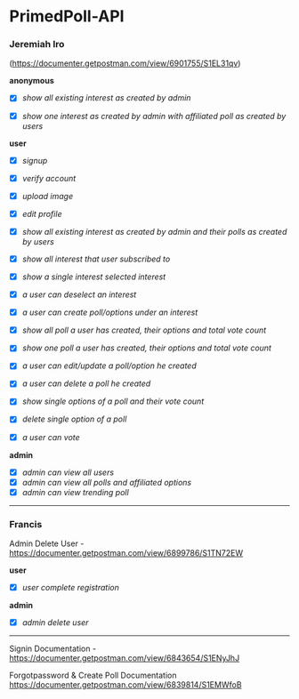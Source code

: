 # PrimedPoll-API

### Jeremiah Iro
(https://documenter.getpostman.com/view/6901755/S1EL31qv)


**anonymous**
- [x] *show all existing interest as created by admin*
- [x] *show one interest as created by admin with affiliated poll as created by users*


**user**
- [x] *signup*
- [x] *verify account*
- [x] *upload image*
- [x] *edit profile*

- [x] *show all existing interest as created by admin and their polls as created by users*
- [x] *show all interest that user subscribed to*
- [x] *show a single interest selected interest*
- [x] *a user can deselect an interest*

- [x] *a user can create poll/options under an interest*
- [x] *show all poll a user has created, their options and total vote count*
- [x] *show one poll a user has created, their options and total vote count*
- [x] *a user can edit/update a poll/option he created*
- [x] *a user can delete a poll he created*

- [x] *show single options of a poll and their vote count*
- [x] *delete single option of a poll*

- [x] *a user can vote*


**admin**
- [x] *admin can view all users*
- [x] *admin can view all polls and affiliated options*
- [x] *admin can view trending poll*

---

### Francis

Admin Delete User - https://documenter.getpostman.com/view/6899786/S1TN72EW

**user**
- [x] *user complete registration*

**admin**
- [x] *admin delete user*

---

Signin Documentation - https://documenter.getpostman.com/view/6843654/S1ENyJhJ


Forgotpassword & Create Poll Documentation https://documenter.getpostman.com/view/6839814/S1EMWfoB
